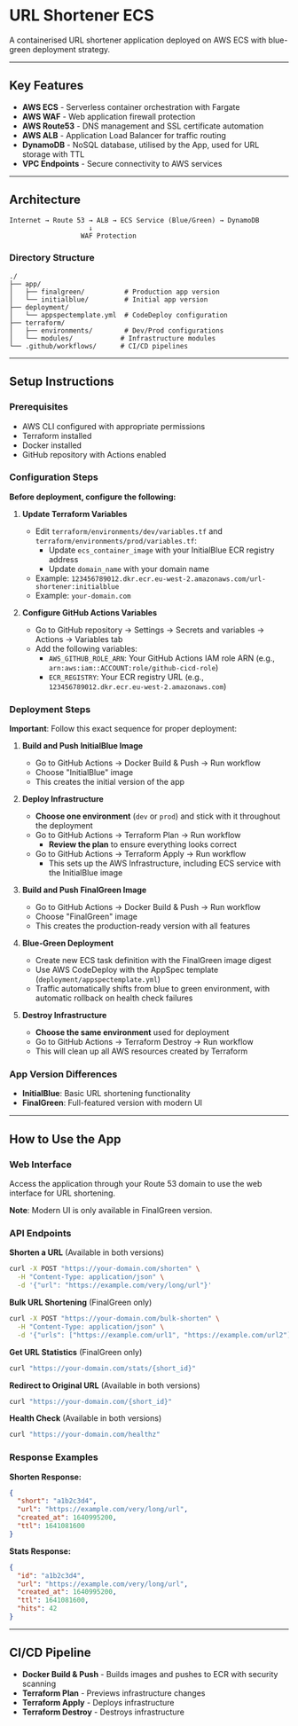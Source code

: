 # URL Shortener ECS

A containerised URL shortener application deployed on AWS ECS with blue-green deployment strategy.

---

## Key Features

- **AWS ECS** - Serverless container orchestration with Fargate
- **AWS WAF** - Web application firewall protection
- **AWS Route53** - DNS management and SSL certificate automation
- **AWS ALB** - Application Load Balancer for traffic routing
- **DynamoDB** - NoSQL database, utilised by the App, used for URL storage with TTL
- **VPC Endpoints** - Secure connectivity to AWS services

---

## Architecture

```
Internet → Route 53 → ALB → ECS Service (Blue/Green) → DynamoDB
                    ↓
                  WAF Protection
```

### Directory Structure

```
./
├── app/
│   ├── finalgreen/          # Production app version
│   └── initialblue/         # Initial app version
├── deployment/
│   └── appspectemplate.yml  # CodeDeploy configuration
├── terraform/
│   ├── environments/        # Dev/Prod configurations
│   └── modules/            # Infrastructure modules
└── .github/workflows/      # CI/CD pipelines
```

---

## Setup Instructions

### Prerequisites

- AWS CLI configured with appropriate permissions
- Terraform installed
- Docker installed
- GitHub repository with Actions enabled

### Configuration Steps

**Before deployment, configure the following:**

1. **Update Terraform Variables**
   - Edit `terraform/environments/dev/variables.tf` and `terraform/environments/prod/variables.tf`:
        - Update `ecs_container_image` with your InitialBlue ECR registry address
        - Update `domain_name` with your domain name
   - Example: `123456789012.dkr.ecr.eu-west-2.amazonaws.com/url-shortener:initialblue`
   - Example: `your-domain.com`

2. **Configure GitHub Actions Variables**
   - Go to GitHub repository → Settings → Secrets and variables → Actions → Variables tab
   - Add the following variables:
     - `AWS_GITHUB_ROLE_ARN`: Your GitHub Actions IAM role ARN (e.g., `arn:aws:iam::ACCOUNT:role/github-cicd-role`)
     - `ECR_REGISTRY`: Your ECR registry URL (e.g., `123456789012.dkr.ecr.eu-west-2.amazonaws.com`)

### Deployment Steps

**Important**: Follow this exact sequence for proper deployment:

1. **Build and Push InitialBlue Image**
   - Go to GitHub Actions → Docker Build & Push → Run workflow
   - Choose "InitialBlue" image
   - This creates the initial version of the app

2. **Deploy Infrastructure**
   - **Choose one environment** (`dev` or `prod`) and stick with it throughout the deployment
   - Go to GitHub Actions → Terraform Plan → Run workflow
        - **Review the plan** to ensure everything looks correct
   - Go to GitHub Actions → Terraform Apply → Run workflow
        - This sets up the AWS Infrastructure, including ECS service with the InitialBlue image

3. **Build and Push FinalGreen Image**
   - Go to GitHub Actions → Docker Build & Push → Run workflow
   - Choose "FinalGreen" image
   - This creates the production-ready version with all features

4. **Blue-Green Deployment**
   - Create new ECS task definition with the FinalGreen image digest
   - Use AWS CodeDeploy with the AppSpec template (`deployment/appspectemplate.yml`)
   - Traffic automatically shifts from blue to green environment, with automatic rollback on health check failures

5. **Destroy Infrastructure**
   - **Choose the same environment** used for deployment
   - Go to GitHub Actions → Terraform Destroy → Run workflow
   - This will clean up all AWS resources created by Terraform

### App Version Differences

- **InitialBlue**: Basic URL shortening functionality
- **FinalGreen**: Full-featured version with modern UI

---

## How to Use the App

### Web Interface

Access the application through your Route 53 domain to use the web interface for URL shortening.

**Note**: Modern UI is only available in FinalGreen version.

### API Endpoints

**Shorten a URL** (Available in both versions)
```bash
curl -X POST "https://your-domain.com/shorten" \
  -H "Content-Type: application/json" \
  -d '{"url": "https://example.com/very/long/url"}'
```

**Bulk URL Shortening** (FinalGreen only)
```bash
curl -X POST "https://your-domain.com/bulk-shorten" \
  -H "Content-Type: application/json" \
  -d '{"urls": ["https://example.com/url1", "https://example.com/url2"]}'
```

**Get URL Statistics** (FinalGreen only)
```bash
curl "https://your-domain.com/stats/{short_id}"
```

**Redirect to Original URL** (Available in both versions)
```bash
curl "https://your-domain.com/{short_id}"
```

**Health Check** (Available in both versions)
```bash
curl "https://your-domain.com/healthz"
```

### Response Examples

**Shorten Response:**
```json
{
  "short": "a1b2c3d4",
  "url": "https://example.com/very/long/url",
  "created_at": 1640995200,
  "ttl": 1641081600
}
```

**Stats Response:**
```json
{
  "id": "a1b2c3d4",
  "url": "https://example.com/very/long/url",
  "created_at": 1640995200,
  "ttl": 1641081600,
  "hits": 42
}
```

---

## CI/CD Pipeline

- **Docker Build & Push** - Builds images and pushes to ECR with security scanning
- **Terraform Plan** - Previews infrastructure changes
- **Terraform Apply** - Deploys infrastructure
- **Terraform Destroy** - Destroys infrastructure

